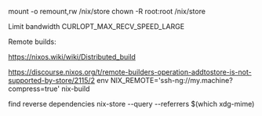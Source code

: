 
mount -o remount,rw /nix/store
chown -R root:root /nix/store


Limit bandwidth
 CURLOPT_MAX_RECV_SPEED_LARGE

Remote builds:

https://nixos.wiki/wiki/Distributed_build

https://discourse.nixos.org/t/remote-builders-operation-addtostore-is-not-supported-by-store/2115/2
env NIX_REMOTE='ssh-ng://my.machine?compress=true' nix-build

find reverse dependencies
nix-store --query --referrers $(which xdg-mime)

